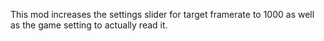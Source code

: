 This mod increases the settings slider for target framerate to 1000 as well as the game setting to actually read it.
